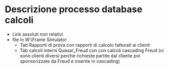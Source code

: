# Descrizione processo database calcoli

- Link assoluti non relativi
- file in W:\Frame Simulator
    - Tab Rapporti di prova con rapporti di calcolo fatturati ai clienti
    - Tab calcoli interni Quasar_Freud con con calcoli cascading Freud (ci sono clienti diversi perchè richieste partite dal cliente poi sponsorizzate da Freud e inserite in cascading)